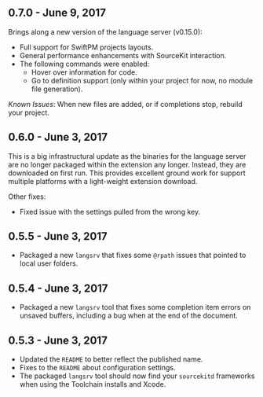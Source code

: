 ## 0.7.0 - June 9, 2017
Brings along a new version of the language server (v0.15.0):
 - Full support for SwiftPM projects layouts.
 - General performance enhancements with SourceKit interaction.
 - The following commands were enabled:
    - Hover over information for code.
    - Go to definition support (only within your project for now, no module file generation).

*Known Issues*: When new files are added, or if completions stop, rebuild your project.

## 0.6.0 - June 3, 2017
This is a big infrastructural update as the binaries for the language server are no longer packaged
within the extension any longer. Instead, they are downloaded on first run. This provides excellent
ground work for support multiple platforms with a light-weight extension download.

Other fixes:
  - Fixed issue with the settings pulled from the wrong key.

## 0.5.5 - June 3, 2017
 - Packaged a new `langsrv` that fixes some `@rpath` issues that pointed to local user folders.

## 0.5.4 - June 3, 2017
 - Packaged a new `langsrv` tool that fixes some completion item errors on unsaved buffers,
   including a bug when at the end of the document.

## 0.5.3 - June 3, 2017
 - Updated the `README` to better reflect the published name.
 - Fixes to the `README` about configuration settings.
 - The packaged `langsrv` tool should now find your `sourcekitd` frameworks when using the Toolchain
   installs and Xcode.

